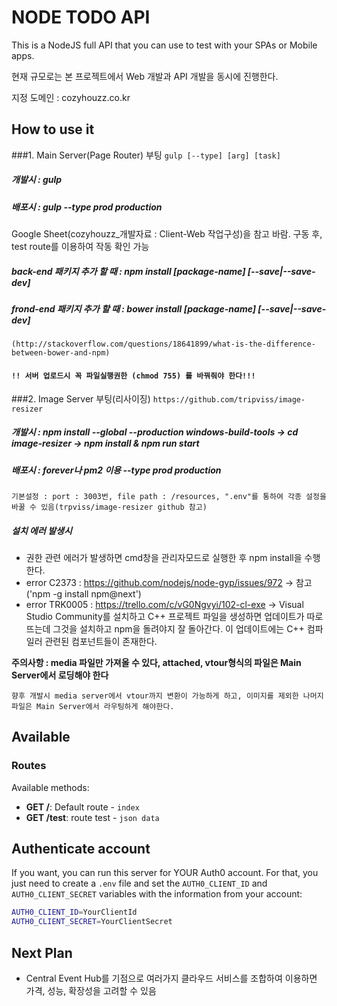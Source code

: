 # NODE TODO API
This is a NodeJS full API that you can use to test with your SPAs or Mobile apps.

현재 규모로는 본 프로젝트에서 Web 개발과 API 개발을 동시에 진행한다.

지정 도메인 : cozyhouzz.co.kr



## How to use it

###1. Main Server(Page Router) 부팅
`gulp [--type] [arg] [task]`

##### 개발시 : gulp
##### 배포시 : gulp --type prod production

Google Sheet(cozyhouzz_개발자료 : Client-Web 작업구성)을 참고 바람.
구동 후, test route를 이용하여 작동 확인 가능

##### back-end 패키지 추가 할 때 : npm install [package-name] [--save|--save-dev]
##### frond-end 패키지 추가 할 때 : bower install [package-name] [--save|--save-dev]
`(http://stackoverflow.com/questions/18641899/what-is-the-difference-between-bower-and-npm)`

#### **`!! 서버 업로드시 꼭 파일실행권한 (chmod 755) 를 바꿔줘야 한다!!!`**



###2. Image Server 부팅(리사이징)
`https://github.com/tripviss/image-resizer`

##### 개발시 : npm install --global --production windows-build-tools -> cd image-resizer -> npm install & npm run start
##### 배포시 : forever나 pm2 이용 --type prod production
`기본설정 : port : 3003번, file path : /resources, ".env"를 통하여 각종 설정을 바꿀 수 있음(trpviss/image-resizer github 참고)`


##### 설치 에러 발생시
* 권한 관련 에러가 발생하면 cmd창을 관리자모드로 실행한 후 npm install을 수행한다. 
* error C2373 : https://github.com/nodejs/node-gyp/issues/972 ->  참고('npm -g install npm@next')
* error TRK0005 : https://trello.com/c/vG0Ngvyi/102-cl-exe -> Visual Studio Community를 설치하고 C++ 프로젝트 파일을 생성하면
업데이트가 따로 뜨는데 그것을 설치하고 npm을 돌려야지 잘 돌아간다. 이 업데이트에는 C++ 컴파일러 관련된 컴포넌트들이 존재한다.

**주의사항 : media 파일만 가져올 수 있다, attached, vtour형식의 파일은 Main Server에서 로딩해야 한다**

`향후 개발시 media server에서 vtour까지 변환이 가능하게 하고, 이미지를 제외한 나머지 파일은 Main Server에서 라우팅하게 해야한다.`



## Available

### Routes

Available methods:

* **GET /**: Default route - `index`
* **GET /test**: route test - `json data`



## Authenticate account

If you want, you can run this server for YOUR Auth0 account. For that, you just need to create a `.env` file and set the `AUTH0_CLIENT_ID` and `AUTH0_CLIENT_SECRET` variables with the information from your account:

````bash
AUTH0_CLIENT_ID=YourClientId
AUTH0_CLIENT_SECRET=YourClientSecret
````

## Next Plan
* Central Event Hub를 기점으로 여러가지 클라우드 서비스를 조합하여 이용하면 가격, 성능, 확장성을 고려할 수 있음
